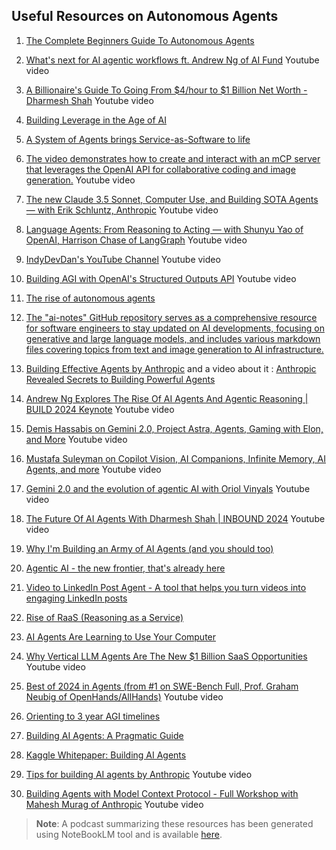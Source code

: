 ## Useful Resources on Autonomous Agents

1. [The Complete Beginners Guide To Autonomous Agents](https://www.mattprd.com/p/the-complete-beginners-guide-to-autonomous-agents)

2. [What's next for AI agentic workflows ft. Andrew Ng of AI Fund](https://www.youtube.com/watch?v=sal78ACtGTc) Youtube video

3. [A Billionaire's Guide To Going From $4/hour to $1 Billion Net Worth - Dharmesh Shah](https://www.youtube.com/watch?v=N9UpuFPTk_I&list=LL&index=5) Youtube video

4. [Building Leverage in the Age of AI](https://simple.ai/p/building-leverage-in-the-age-of-ai?_bhlid=4cf3fa2587fba8511df85d6a70afbce32952021d&utm_campaign=building-leverage-in-the-age-of-ai&utm_medium=newsletter&utm_source=simple.ai)

5. [A System of Agents brings Service-as-Software to life](https://foundationcapital.com/system-of-agents/)

6. [The video demonstrates how to create and interact with an mCP server that leverages the OpenAI API for collaborative coding and image generation.](https://www.youtube.com/watch?v=5V4_q-jMTFU&list=LL&index=8) Youtube video

7. [The new Claude 3.5 Sonnet, Computer Use, and Building SOTA Agents — with Erik Schluntz, Anthropic](https://www.youtube.com/watch?v=QXbsEoOZeTM&t=2141s) Youtube video

8. [Language Agents: From Reasoning to Acting — with Shunyu Yao of OpenAI, Harrison Chase of LangGraph](https://www.youtube.com/watch?v=8t65bss7U74) Youtube video

9. [IndyDevDan's YouTube Channel](https://www.youtube.com/@indydevdan/videos) Youtube video

10. [Building AGI with OpenAI's Structured Outputs API](https://www.youtube.com/watch?v=NjOfH9D8aJo&t=2938s) Youtube video

11. [The rise of autonomous agents](https://www.aitidbits.ai/p/the-rise-of-autonomous-agents)

12. [The "ai-notes" GitHub repository serves as a comprehensive resource for software engineers to stay updated on AI developments, focusing on generative and large language models, and includes various markdown files covering topics from text and image generation to AI infrastructure.](https://github.com/swyxio/ai-notes)

13. [Building Effective Agents by Anthropic](https://www.anthropic.com/research/building-effective-agents) and a video about it : [Anthropic Revealed Secrets to Building Powerful Agents](https://www.youtube.com/watch?v=0v7TQIh_kes)

14. [Andrew Ng Explores The Rise Of AI Agents And Agentic Reasoning | BUILD 2024 Keynote](https://www.youtube.com/watch?v=KrRD7r7y7NY) Youtube video

15. [Demis Hassabis on Gemini 2.0, Project Astra, Agents, Gaming with Elon, and More](https://www.youtube.com/watch?v=HO7oYuqqnjA) Youtube video

16. [Mustafa Suleyman on Copilot Vision, AI Companions, Infinite Memory, AI Agents, and more](https://www.youtube.com/watch?v=dQP2zLYmCG8) Youtube video

17. [Gemini 2.0 and the evolution of agentic AI with Oriol Vinyals](https://www.youtube.com/watch?v=78mEYaztGaw) Youtube video

18. [The Future Of AI Agents With Dharmesh Shah | INBOUND 2024](https://www.youtube.com/watch?v=IityUpVVD38&t=2s) Youtube video

18. [Why I'm Building an Army of AI Agents (and you should too)](https://aisolopreneur.beehiiv.com/p/why-i-m-building-an-army-of-ai-agents)

19. [Agentic AI - the new frontier, that's already here](https://www.linkedin.com/pulse/agentic-ai-new-frontier-thats-already-here-simon-torrance-hihme/)

20. [Video to LinkedIn Post Agent - A tool that helps you turn videos into engaging LinkedIn posts](https://simple.ai/p/video-to-linkedin-post-agent)

21. [Rise of RaaS (Reasoning as a Service)](https://simple.ai/p/rise-of-raas)

22. [AI Agents Are Learning to Use Your Computer](https://simple.ai/p/ai-agents-are-learning-to-use-your-computer)

23. [Why Vertical LLM Agents Are The New $1 Billion SaaS Opportunities](https://www.youtube.com/watch?v=eBVi_sLaYsc) Youtube video

24. [Best of 2024 in Agents (from #1 on SWE-Bench Full, Prof. Graham Neubig of OpenHands/AllHands)](https://www.youtube.com/watch?v=B6PKVZq2qqo) Youtube video

25. [Orienting to 3 year AGI timelines](https://www.lesswrong.com/posts/jb4bBdeEEeypNkqzj/orienting-to-3-year-agi-timelines)

26. [Building AI Agents: A Pragmatic Guide](https://huyenchip.com//2025/01/07/agents.html)

27. [Kaggle Whitepaper: Building AI Agents](https://www.kaggle.com/whitepaper-agents)

28. [Tips for building AI agents by Anthropic](https://www.youtube.com/watch?v=LP5OCa20Zpg) Youtube video

29. [Building Agents with Model Context Protocol - Full Workshop with Mahesh Murag of Anthropic](https://www.youtube.com/watch?v=kQmXtrmQ5Zg) Youtube video


> **Note**: A podcast summarizing these resources has been generated using NoteBookLM tool and is available [here](https://drive.google.com/file/d/1FTXWBy1f9G2uJMeiZEtgO7gRr98Rd7jN/view).

